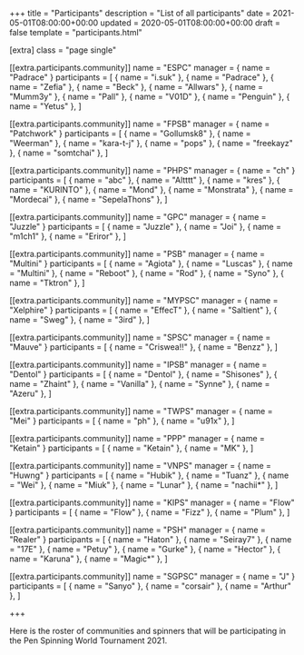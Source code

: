 +++
title = "Participants"
description = "List of all participants"
date = 2021-05-01T08:00:00+00:00
updated = 2020-05-01T08:00:00+00:00
draft = false
template = "participants.html"

[extra]
class = "page single"

[[extra.participants.community]]
name = "ESPC"
manager = { name = "Padrace" }
participants = [
  { name = "i.suk" },
  { name = "Padrace" },
  { name = "Zefia" },
  { name = "Beck" },
  { name = "Allwars" },
  { name = "Mumm3y" },
  { name = "Pall" },
  { name = "V01D" },
  { name = "Penguin" },
  { name = "Yetus" },
]

[[extra.participants.community]]
name = "FPSB"
manager = { name = "Patchwork" }
participants = [
  { name = "Gollumsk8" },
  { name = "Weerman" },
  { name = "kara-t-j" },
  { name = "pops" },
  { name = "freekayz" },
  { name = "somtchai" },
]

[[extra.participants.community]]
name = "PHPS"
manager = { name = "ch" }
participants = [
  { name = "abc" },
  { name = "Altttt" },
  { name = "kres" },
  { name = "KURINTO" },
  { name = "Mond" },
  { name = "Monstrata" },
  { name = "Mordecai" },
  { name = "SepelaThons" },
]

[[extra.participants.community]]
name = "GPC"
manager = { name = "Juzzle" }
participants = [
  { name = "Juzzle" },
  { name = "Joi" },
  { name = "m1ch1" },
  { name = "Eriror" },
]

[[extra.participants.community]]
name = "PSB"
manager = { name = "Multini" }
participants = [
  { name = "Agiota" },
  { name = "Luscas" },
  { name = "Multini" },
  { name = "Reboot" },
  { name = "Rod" },
  { name = "Syno" },
  { name = "Tktron" },
]

[[extra.participants.community]]
name = "MYPSC"
manager = { name = "Xelphire" }
participants = [
  { name = "EffecT" },
  { name = "Saltient" },
  { name = "Sweg" },
  { name = "3ird" },
]

[[extra.participants.community]]
name = "SPSC"
manager = { name = "Mauve" }
participants = [
  { name = "Criswea!!" },
  { name = "Benzz" },
]

[[extra.participants.community]]
name = "IPSB"
manager = { name = "Dentol" }
participants = [
  { name = "Dentol" },
  { name = "Shisones" },
  { name = "Zhaint" },
  { name = "Vanilla" },
  { name = "Synne" },
  { name = "Azeru" },
]

[[extra.participants.community]]
name = "TWPS"
manager = { name = "Mei" }
participants = [
  { name = "ph" },
  { name = "u91x" },
]

[[extra.participants.community]]
name = "PPP"
manager = { name = "Ketain" }
participants = [
  { name = "Ketain" },
  { name = "MK" },
]

[[extra.participants.community]]
name = "VNPS"
manager = { name = "Huwng" }
participants = [
  { name = "Hubik" },
  { name = "Tuanz" },
  { name = "Wei" },
  { name = "Miuk" },
  { name = "Lunar" },
  { name = "nachii*" },
]

[[extra.participants.community]]
name = "KIPS"
manager = { name = "Flow" }
participants = [
  { name = "Flow" },
  { name = "Fizz" },
  { name = "Plum" },
]

[[extra.participants.community]]
name = "PSH"
manager = { name = "Realer" }
participants = [
  { name = "Haton" },
  { name = "Seiray7" },
  { name = "17E" },
  { name = "Petuy" },
  { name = "Gurke" },
  { name = "Hector" },
  { name = "Karuna" },
  { name = "Magic*" },
]

[[extra.participants.community]]
name = "SGPSC"
manager = { name = "J" }
participants = [
  { name = "Sanyo" },
  { name = "corsair" },
  { name = "Arthur" },
]

+++

Here is the roster of communities and spinners that will be participating in the Pen Spinning World Tournament 2021.
